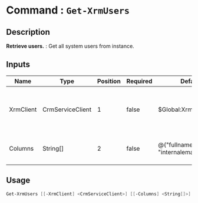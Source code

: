 ﻿# Command : `Get-XrmUsers` 

## Description

**Retrieve users.** : Get all system users from instance.

## Inputs

Name|Type|Position|Required|Default|Description
----|----|--------|--------|-------|-----------
XrmClient|CrmServiceClient|1|false|$Global:XrmClient|Xrm connector initialized to target instance. Use latest one by default. (CrmServiceClient)
Columns|String[]|2|false|@("fullname", "internalemailaddress")|Specify expected columns to retrieve. (Default : all columns)


## Usage

```Powershell 
Get-XrmUsers [[-XrmClient] <CrmServiceClient>] [[-Columns] <String[]>] [<CommonParameters>]
``` 


